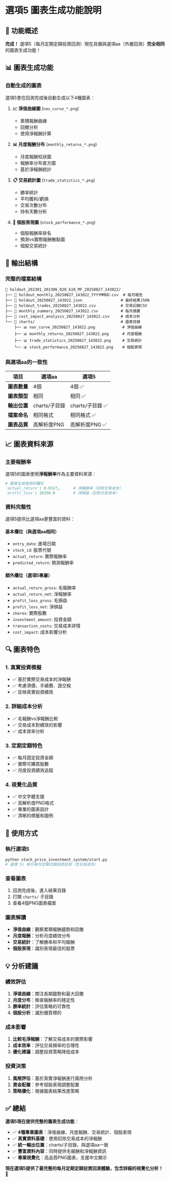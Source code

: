 # 選項5 圖表生成功能說明

## 🎯 功能概述

**完成！** 選項5（每月定期定額投資回測）現在具備與選項aa（外層回測）**完全相同**的圖表生成功能！

## 📊 圖表生成功能

### 自動生成的圖表
選項5會在回測完成後自動生成以下4種圖表：

1. **📈 淨值曲線圖** (`nav_curve_*.png`)
   - 累積報酬曲線
   - 回撤分析
   - 使用淨報酬計算

2. **📊 月度報酬分布** (`monthly_returns_*.png`)
   - 月度報酬柱狀圖
   - 報酬率分布直方圖
   - 基於淨報酬統計

3. **📋 交易統計圖** (`trade_statistics_*.png`)
   - 勝率統計
   - 平均獲利/虧損
   - 交易次數分布
   - 持有天數分析

4. **🏢 個股表現圖** (`stock_performance_*.png`)
   - 個股報酬率排名
   - 預測vs實際報酬散點圖
   - 個股交易統計

## 📁 輸出結構

### 完整的檔案結構
```
📁 holdout_202301_202306_020_k10_MF_20250827_143022/
├── 📄 holdout_monthly_20250827_143022_YYYYMMDD.csv  # 每月報告
├── 📄 holdout_20250827_143022.json                 # 最終結果JSON
├── 📄 holdout_trades_20250827_143022.csv           # 交易記錄CSV
├── 📄 monthly_summary_20250827_143022.csv          # 每月摘要
├── 📄 cost_impact_analysis_20250827_143022.csv     # 成本分析
└── 📁 charts/                                      # 圖表目錄
    ├── 📊 nav_curve_20250827_143022.png            # 淨值曲線
    ├── 📊 monthly_returns_20250827_143022.png      # 月度報酬
    ├── 📊 trade_statistics_20250827_143022.png     # 交易統計
    └── 📊 stock_performance_20250827_143022.png    # 個股表現
```

### 與選項aa的一致性
| 項目 | 選項aa | 選項5 |
|------|--------|-------|
| **圖表數量** | 4個 | 4個 ✅ |
| **圖表類型** | 相同 | 相同 ✅ |
| **輸出位置** | charts/子目錄 | charts/子目錄 ✅ |
| **檔案命名** | 相同格式 | 相同格式 ✅ |
| **圖表品質** | 高解析度PNG | 高解析度PNG ✅ |

## 📈 圖表資料來源

### 主要報酬率
選項5的圖表使用**淨報酬率**作為主要資料來源：

```python
# 圖表生成使用的欄位
'actual_return': 0.0327,      # 淨報酬率（扣除交易成本）
'profit_loss': 16350.0        # 淨損益（扣除交易成本）
```

### 資料完整性
選項5提供比選項aa更豐富的資料：

#### 基本欄位（與選項aa相同）
- `entry_date`: 進場日期
- `stock_id`: 股票代號  
- `actual_return`: 實際報酬率
- `predicted_return`: 預測報酬率

#### 額外欄位（選項5專屬）
- `actual_return_gross`: 毛報酬率
- `actual_return_net`: 淨報酬率
- `profit_loss_gross`: 毛損益
- `profit_loss_net`: 淨損益
- `shares`: 實際股數
- `investment_amount`: 投資金額
- `transaction_costs`: 交易成本詳情
- `cost_impact`: 成本影響分析

## 🔍 圖表特色

### 1. 真實投資模擬
- ✅ 基於實際交易成本的淨報酬
- ✅ 考慮滑價、手續費、證交稅
- ✅ 反映真實投資績效

### 2. 詳細成本分析
- ✅ 毛報酬vs淨報酬比較
- ✅ 交易成本對績效的影響
- ✅ 成本效率分析

### 3. 定期定額特色
- ✅ 每月固定投資金額
- ✅ 實際可購買股數
- ✅ 月度投資績效追蹤

### 4. 視覺化品質
- ✅ 中文字體支援
- ✅ 高解析度PNG格式
- ✅ 專業的圖表設計
- ✅ 清晰的標籤和圖例

## 🚀 使用方式

### 執行選項5
```bash
python stock_price_investment_system/start.py
# 選擇 5) 執行每月定期定額投資回測（含交易成本）
```

### 查看圖表
1. 回測完成後，進入結果目錄
2. 打開 `charts/` 子目錄
3. 查看4個PNG圖表檔案

### 圖表解讀
- **淨值曲線**：觀察累積報酬趨勢和回撤
- **月度報酬**：分析月度績效分布
- **交易統計**：了解勝率和平均報酬
- **個股表現**：識別表現最佳的股票

## 💡 分析建議

### 績效評估
1. **淨值曲線**：關注長期趨勢和最大回撤
2. **月度分布**：檢查報酬率的穩定性
3. **勝率統計**：評估策略的可靠性
4. **個股分析**：識別優質標的

### 成本影響
1. **比較毛淨報酬**：了解交易成本的實際影響
2. **成本效率**：評估交易頻率的合理性
3. **優化建議**：調整投資策略降低成本

### 投資決策
1. **風險評估**：基於真實淨報酬進行風險分析
2. **資金配置**：參考個股表現調整配置
3. **策略優化**：根據圖表結果改進策略

## ✅ 總結

**選項5現在提供完整的圖表生成功能**：

- ✅ **4種專業圖表**：淨值曲線、月度報酬、交易統計、個股表現
- ✅ **真實資料基礎**：使用扣除交易成本的淨報酬
- ✅ **統一輸出位置**：charts/子目錄，與選項aa一致
- ✅ **豐富資料內容**：同時提供毛報酬和淨報酬資訊
- ✅ **專業視覺化**：高品質PNG圖表，支援中文顯示

**現在選項5提供了最完整的每月定期定額投資回測體驗，包含詳細的視覺化分析！** 🎉
